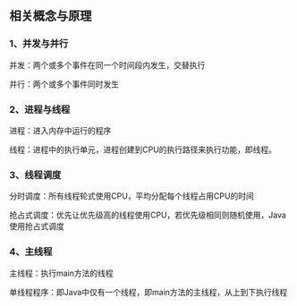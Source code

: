 ## 相关概念与原理

### 1、并发与并行

并发：两个或多个事件在同一个时间段内发生，交替执行

并行：两个或多个事件同时发生

### 2、进程与线程

进程：进入内存中运行的程序

线程：进程中的执行单元，进程创建到CPU的执行路径来执行功能，即线程。

### 3、线程调度

分时调度：所有线程轮式使用CPU，平均分配每个线程占用CPU的时间

抢占式调度：优先让优先级高的线程使用CPU，若优先级相同则随机使用，Java使用抢占式调度

### 4、主线程

主线程：执行main方法的线程

单线程程序：即Java中仅有一个线程，即main方法的主线程，从上到下执行线程
